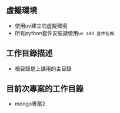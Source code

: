 ## 虛擬環境
- 使用uv建立的虛擬環境
- 所有python套件安裝請使用`uv add 套件名稱`

## 工作目錄描述
- 根目錄是上課用的主目錄

## 目前次專案的工作目錄
- mongo專案2
